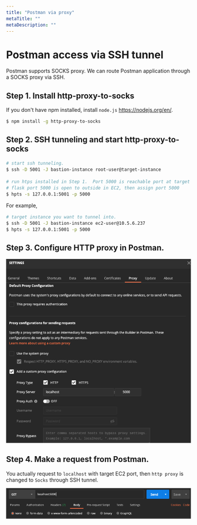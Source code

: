 ```yaml
---
title: "Postman via proxy"
metaTitle: ""
metaDescription: ""
---
```


# Postman access via SSH tunnel
Postman supports SOCKS proxy.  We can route Postman application through a SOCKS proxy via SSH. 

## Step 1. Install http-proxy-to-socks

If you don't have npm installed, install ```node.js```  https://nodejs.org/en/.  

```sh
$ npm install -g http-proxy-to-socks
```

## Step 2. SSH tunneling and start http-proxy-to-socks

```sh
# start ssh tunneling.  
$ ssh -D 5001 -J bastion-instance root-user@target-instance

# run htps installed in Step 1.  Port 5000 is reachable port at target instance.
# flask port 5000 is open to outside in EC2, then assign port 5000
$ hpts -s 127.0.0.1:5001 -p 5000
```

For example,

```sh
# target instance you want to tunnel into.
$ ssh -D 5001 -J bastion-instance ec2-user@10.5.6.237  
$ hpts -s 127.0.0.1:5001 -p 5000
```

## Step 3. Configure HTTP proxy in Postman.  

![alt picture](postman_proxy.png)

## Step 4. Make a request from Postman.  

You actually request to ```localhost``` with target EC2 port, then ```http proxy``` is changed to ```Socks``` through SSH tunnel.

![alt picture](postman_request.png)



